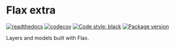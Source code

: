 # Flax extra

[![readthedocs](https://readthedocs.org/projects/flax_extra/badge/?version=latest&style=flat)](https://flax_extra.readthedocs.io)
[![codecov](https://codecov.io/gh/manifest/flax_extra/branch/main/graph/badge.svg?token=QYJ9LU8634)](https://codecov.io/gh/manifest/flax_extra)
[![Code style: black](https://img.shields.io/badge/code%20style-black-000000.svg)](https://github.com/psf/black#readme)
[![Package version](https://shields.io/pypi/v/flax_extra)](https://pypi.org/project/flax_extra)

Layers and models built with Flax.
